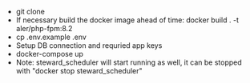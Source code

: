 * git clone
* If necessary build the docker image ahead of time: docker build . -t aler/php-fpm:8.2
* cp .env.example .env
* Setup DB connection and requried app keys
* docker-compose up
* Note: steward_scheduler will start running as well, it can be stopped with "docker stop steward_scheduler"